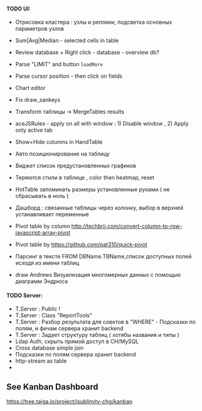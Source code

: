 #### TODO UI:

* Отрисовка кластера : узлы и реплики, подсветка основных параметров узлов

* Sum|Avg|Median -  selected cells in table

* Review database  + Right click - database - overview db?

* Parse "LIMIT" and button `loadMore`

* Parse cursor position - then click on fields  

* Chart editor

* Fix draw_sankeys

* Transform таблицы -> MergeTables results

* aceJSRules - apply on all with window : 1) Disable window , 2) Apply only active tab

* Show+Hide columns in HandTable

* Авто позиционирование на таблицу

* Виджет список предустановленных графиков

* Теряются стили в таблице , color then heatmap, reset

* HotTable запоминать размеры установленные руками ( не сбрасывать в ноль )

* Дашборд : связанные таблицы через колонку, выбор в верхней устанавливает переменные

* Pivot table by column http://techbrij.com/convert-column-to-row-javascript-array-pivot

* Pivot table by https://github.com/pat310/quick-pivot

* Парсинг в тексте FROM DBName.TBName,список доступных полей исходя из имени таблиц

* draw Andrews  Визуализация многомерных данных с помощью диаграмм Эндрюса


#### TODO Server:
* T.Server : Public !
* T.Server : Class "ReportTools"
* T.Server : Разбор результата для советов в "WHERE" - Подсказки по полям, и фичам сервера хранит backend
* T.Server : Задает структуру таблиц ( хотябы названия и типы )  
* Ldap Auth, скрыть прямой доступ в CH/MySQL
* Cross database simple join
* Подсказки по полям сервера хранит backend
* http-stream as table 
* 



## See Kanban Dashboard

https://tree.taiga.io/project/isublimity-chg/kanban

